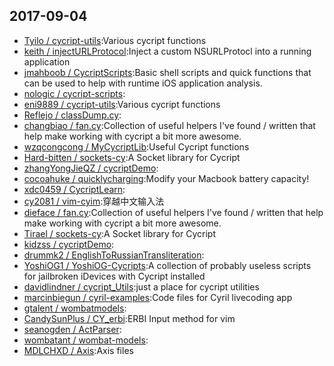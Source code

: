 ## 2017-09-04

* [Tyilo / cycript-utils](https://github.com/Tyilo/cycript-utils):Various cycript functions
* [keith / injectURLProtocol](https://github.com/keith/injectURLProtocol):Inject a custom NSURLProtocl into a running application
* [jmahboob / CycriptScripts](https://github.com/jmahboob/CycriptScripts):Basic shell scripts and quick functions that can be used to help with runtime iOS application analysis.
* [nologic / cycript-scripts](https://github.com/nologic/cycript-scripts):
* [eni9889 / cycript-utils](https://github.com/eni9889/cycript-utils):Various cycript functions
* [Reflejo / classDump.cy](https://github.com/Reflejo/classDump.cy):
* [changbiao / fan.cy](https://github.com/changbiao/fan.cy):Collection of useful helpers I've found / written that help make working with cycript a bit more awesome.
* [wzqcongcong / MyCycriptLib](https://github.com/wzqcongcong/MyCycriptLib):Useful Cycript functions
* [Hard-bitten / sockets-cy](https://github.com/Hard-bitten/sockets-cy):A Socket library for Cycript
* [zhangYongJieQZ / cycriptDemo](https://github.com/zhangYongJieQZ/cycriptDemo):
* [cocoahuke / quicklycharging](https://github.com/cocoahuke/quicklycharging):Modify your Macbook battery capacity!
* [xdc0459 / CycriptLearn](https://github.com/xdc0459/CycriptLearn):
* [cy2081 / vim-cyim](https://github.com/cy2081/vim-cyim):穿越中文输入法
* [dieface / fan.cy](https://github.com/dieface/fan.cy):Collection of useful helpers I've found / written that help make working with cycript a bit more awesome.
* [Tirael / sockets-cy](https://github.com/Tirael/sockets-cy):A Socket library for Cycript
* [kidzss / cycriptDemo](https://github.com/kidzss/cycriptDemo):
* [drummk2 / EnglishToRussianTransliteration](https://github.com/drummk2/EnglishToRussianTransliteration):
* [YoshiOG1 / YoshiOG-Cycripts](https://github.com/YoshiOG1/YoshiOG-Cycripts):A collection of probably useless scripts for jailbroken iDevices with Cycript installed
* [davidlindner / cycript_Utils](https://github.com/davidlindner/cycript_Utils):just a place for cycript utilities
* [marcinbiegun / cyril-examples](https://github.com/marcinbiegun/cyril-examples):Code files for Cyril livecoding app
* [gtalent / wombatmodels](https://github.com/gtalent/wombatmodels):
* [CandySunPlus / CY_erbi](https://github.com/CandySunPlus/CY_erbi):ERBI Input method for vim
* [seanogden / ActParser](https://github.com/seanogden/ActParser):
* [wombatant / wombat-models](https://github.com/wombatant/wombat-models):
* [MDLCHXD / Axis](https://github.com/MDLCHXD/Axis):Axis files
